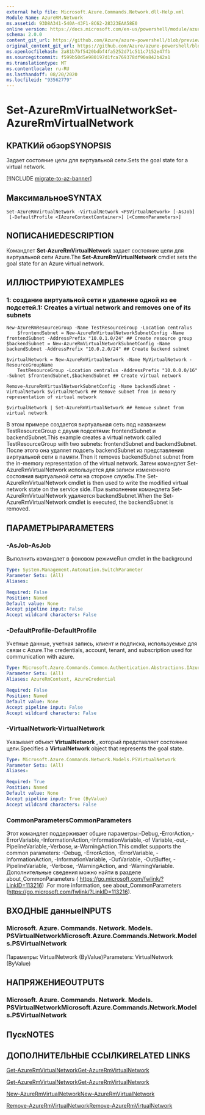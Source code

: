 ```yaml
---
external help file: Microsoft.Azure.Commands.Network.dll-Help.xml
Module Name: AzureRM.Network
ms.assetid: 93D8A341-540A-43F1-8C62-28323EAA58E0
online version: https://docs.microsoft.com/en-us/powershell/module/azurerm.network/set-azurermvirtualnetwork
schema: 2.0.0
content_git_url: https://github.com/Azure/azure-powershell/blob/preview/src/ResourceManager/Network/Commands.Network/help/Set-AzureRmVirtualNetwork.md
original_content_git_url: https://github.com/Azure/azure-powershell/blob/preview/src/ResourceManager/Network/Commands.Network/help/Set-AzureRmVirtualNetwork.md
ms.openlocfilehash: 2a81b7bf5420bdbf4fa5252d71c511c7152e47fb
ms.sourcegitcommit: f599b50d5e980197d1fca769378df90a842b42a1
ms.translationtype: MT
ms.contentlocale: ru-RU
ms.lasthandoff: 08/20/2020
ms.locfileid: "93562779"
---
```

# <span data-ttu-id="46d4c-101">Set-AzureRmVirtualNetwork</span><span class="sxs-lookup"><span data-stu-id="46d4c-101">Set-AzureRmVirtualNetwork</span></span>

## <span data-ttu-id="46d4c-102">КРАТКИй обзор</span><span class="sxs-lookup"><span data-stu-id="46d4c-102">SYNOPSIS</span></span>
<span data-ttu-id="46d4c-103">Задает состояние цели для виртуальной сети.</span><span class="sxs-lookup"><span data-stu-id="46d4c-103">Sets the goal state for a virtual network.</span></span>

[!INCLUDE [migrate-to-az-banner](../../includes/migrate-to-az-banner.md)]

## <span data-ttu-id="46d4c-104">Максимальное</span><span class="sxs-lookup"><span data-stu-id="46d4c-104">SYNTAX</span></span>

```
Set-AzureRmVirtualNetwork -VirtualNetwork <PSVirtualNetwork> [-AsJob]
 [-DefaultProfile <IAzureContextContainer>] [<CommonParameters>]
```

## <span data-ttu-id="46d4c-105">NОПИСАНИЕ</span><span class="sxs-lookup"><span data-stu-id="46d4c-105">DESCRIPTION</span></span>
<span data-ttu-id="46d4c-106">Командлет **Set-AzureRmVirtualNetwork** задает состояние цели для виртуальной сети Azure.</span><span class="sxs-lookup"><span data-stu-id="46d4c-106">The **Set-AzureRmVirtualNetwork** cmdlet sets the goal state for an Azure virtual network.</span></span>

## <span data-ttu-id="46d4c-107">ИЛЛЮСТРИРУЮТ</span><span class="sxs-lookup"><span data-stu-id="46d4c-107">EXAMPLES</span></span>

### <span data-ttu-id="46d4c-108">1: создание виртуальной сети и удаление одной из ее подсетей.</span><span class="sxs-lookup"><span data-stu-id="46d4c-108">1: Creates a virtual network and removes one of its subnets</span></span>
```
New-AzureRmResourceGroup -Name TestResourceGroup -Location centralus
    $frontendSubnet = New-AzureRmVirtualNetworkSubnetConfig -Name frontendSubnet -AddressPrefix "10.0.1.0/24" ## Create resource group
$backendSubnet = New-AzureRmVirtualNetworkSubnetConfig -Name backendSubnet -AddressPrefix "10.0.2.0/24" ## Create backend subnet

$virtualNetwork = New-AzureRmVirtualNetwork -Name MyVirtualNetwork -ResourceGroupName 
    TestResourceGroup -Location centralus -AddressPrefix "10.0.0.0/16" -Subnet $frontendSubnet,$backendSubnet ## Create virtual network

Remove-AzureRmVirtualNetworkSubnetConfig -Name backendSubnet -VirtualNetwork $virtualNetwork ## Remove subnet from in memory representation of virtual network

$virtualNetwork | Set-AzureRmVirtualNetwork ## Remove subnet from virtual network
```

<span data-ttu-id="46d4c-109">В этом примере создается виртуальная сеть под названием TestResourceGroup с двумя подсетями: frontendSubnet и backendSubnet.</span><span class="sxs-lookup"><span data-stu-id="46d4c-109">This example creates a virtual network called TestResourceGroup with two subnets: frontendSubnet and backendSubnet.</span></span> <span data-ttu-id="46d4c-110">После этого она удаляет подсеть backendSubnet из представления виртуальной сети в памяти.</span><span class="sxs-lookup"><span data-stu-id="46d4c-110">Then it removes backendSubnet subnet from the in-memory representation of the virtual network.</span></span> <span data-ttu-id="46d4c-111">Затем командлет Set-AzureRmVirtualNetwork используется для записи измененного состояния виртуальной сети на стороне службы.</span><span class="sxs-lookup"><span data-stu-id="46d4c-111">The Set-AzureRmVirtualNetwork cmdlet is then used to write the modified virtual network state on the service side.</span></span> <span data-ttu-id="46d4c-112">При выполнении командлета Set-AzureRmVirtualNetwork удаляется backendSubnet.</span><span class="sxs-lookup"><span data-stu-id="46d4c-112">When the Set-AzureRmVirtualNetwork cmdlet is executed, the backendSubnet is removed.</span></span>

## <span data-ttu-id="46d4c-113">ПАРАМЕТРЫ</span><span class="sxs-lookup"><span data-stu-id="46d4c-113">PARAMETERS</span></span>

### <span data-ttu-id="46d4c-114">-AsJob</span><span class="sxs-lookup"><span data-stu-id="46d4c-114">-AsJob</span></span>
<span data-ttu-id="46d4c-115">Выполнить командлет в фоновом режиме</span><span class="sxs-lookup"><span data-stu-id="46d4c-115">Run cmdlet in the background</span></span>

```yaml
Type: System.Management.Automation.SwitchParameter
Parameter Sets: (All)
Aliases:

Required: False
Position: Named
Default value: None
Accept pipeline input: False
Accept wildcard characters: False
```

### <span data-ttu-id="46d4c-116">-DefaultProfile</span><span class="sxs-lookup"><span data-stu-id="46d4c-116">-DefaultProfile</span></span>
<span data-ttu-id="46d4c-117">Учетные данные, учетная запись, клиент и подписка, используемые для связи с Azure.</span><span class="sxs-lookup"><span data-stu-id="46d4c-117">The credentials, account, tenant, and subscription used for communication with azure.</span></span>

```yaml
Type: Microsoft.Azure.Commands.Common.Authentication.Abstractions.IAzureContextContainer
Parameter Sets: (All)
Aliases: AzureRmContext, AzureCredential

Required: False
Position: Named
Default value: None
Accept pipeline input: False
Accept wildcard characters: False
```

### <span data-ttu-id="46d4c-118">-VirtualNetwork</span><span class="sxs-lookup"><span data-stu-id="46d4c-118">-VirtualNetwork</span></span>
<span data-ttu-id="46d4c-119">Указывает объект **VirtualNetwork** , который представляет состояние цели.</span><span class="sxs-lookup"><span data-stu-id="46d4c-119">Specifies a **VirtualNetwork** object that represents the goal state.</span></span>

```yaml
Type: Microsoft.Azure.Commands.Network.Models.PSVirtualNetwork
Parameter Sets: (All)
Aliases:

Required: True
Position: Named
Default value: None
Accept pipeline input: True (ByValue)
Accept wildcard characters: False
```

### <span data-ttu-id="46d4c-120">CommonParameters</span><span class="sxs-lookup"><span data-stu-id="46d4c-120">CommonParameters</span></span>
<span data-ttu-id="46d4c-121">Этот командлет поддерживает общие параметры:-Debug,-ErrorAction,-ErrorVariable,-InformationAction,-InformationVariable,-of Variable,-out,-PipelineVariable,-Verbose, и-WarningAction.</span><span class="sxs-lookup"><span data-stu-id="46d4c-121">This cmdlet supports the common parameters: -Debug, -ErrorAction, -ErrorVariable, -InformationAction, -InformationVariable, -OutVariable, -OutBuffer, -PipelineVariable, -Verbose, -WarningAction, and -WarningVariable.</span></span> <span data-ttu-id="46d4c-122">Дополнительные сведения можно найти в разделе about_CommonParameters ( https://go.microsoft.com/fwlink/?LinkID=113216) .</span><span class="sxs-lookup"><span data-stu-id="46d4c-122">For more information, see about_CommonParameters (https://go.microsoft.com/fwlink/?LinkID=113216).</span></span>

## <span data-ttu-id="46d4c-123">ВХОДНЫЕ данные</span><span class="sxs-lookup"><span data-stu-id="46d4c-123">INPUTS</span></span>

### <span data-ttu-id="46d4c-124">Microsoft. Azure. Commands. Network. Models. PSVirtualNetwork</span><span class="sxs-lookup"><span data-stu-id="46d4c-124">Microsoft.Azure.Commands.Network.Models.PSVirtualNetwork</span></span>
<span data-ttu-id="46d4c-125">Параметры: VirtualNetwork (ByValue)</span><span class="sxs-lookup"><span data-stu-id="46d4c-125">Parameters: VirtualNetwork (ByValue)</span></span>

## <span data-ttu-id="46d4c-126">НАПРЯЖЕНИЕ</span><span class="sxs-lookup"><span data-stu-id="46d4c-126">OUTPUTS</span></span>

### <span data-ttu-id="46d4c-127">Microsoft. Azure. Commands. Network. Models. PSVirtualNetwork</span><span class="sxs-lookup"><span data-stu-id="46d4c-127">Microsoft.Azure.Commands.Network.Models.PSVirtualNetwork</span></span>

## <span data-ttu-id="46d4c-128">Пуск</span><span class="sxs-lookup"><span data-stu-id="46d4c-128">NOTES</span></span>

## <span data-ttu-id="46d4c-129">ДОПОЛНИТЕЛЬНЫЕ ССЫЛКИ</span><span class="sxs-lookup"><span data-stu-id="46d4c-129">RELATED LINKS</span></span>

[<span data-ttu-id="46d4c-130">Get-AzureRmVirtualNetwork</span><span class="sxs-lookup"><span data-stu-id="46d4c-130">Get-AzureRmVirtualNetwork</span></span>](./Get-AzureRmVirtualNetwork.md)

[<span data-ttu-id="46d4c-131">Get-AzureRmVirtualNetwork</span><span class="sxs-lookup"><span data-stu-id="46d4c-131">Get-AzureRmVirtualNetwork</span></span>](./Get-AzureRmVirtualNetwork.md)

[<span data-ttu-id="46d4c-132">New-AzureRmVirtualNetwork</span><span class="sxs-lookup"><span data-stu-id="46d4c-132">New-AzureRmVirtualNetwork</span></span>](./New-AzureRmVirtualNetwork.md)

[<span data-ttu-id="46d4c-133">Remove-AzureRmVirtualNetwork</span><span class="sxs-lookup"><span data-stu-id="46d4c-133">Remove-AzureRmVirtualNetwork</span></span>](./Remove-AzureRmVirtualNetwork.md)


